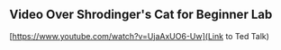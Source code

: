 ## Video Over Shrodinger's Cat for Beginner Lab

[https://www.youtube.com/watch?v=UjaAxUO6-Uw](Link to Ted Talk)